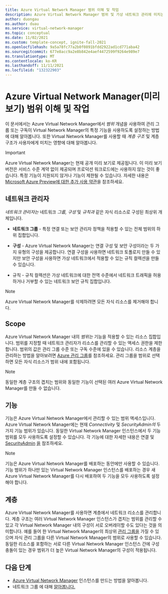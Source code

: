 ```yaml
---
title: Azure Virtual Network Manager 범위 이해 및 작업
description: Azure Virtual Network Manager 범위 및 가상 네트워크 관리에 미치는 영향에 대해 알아봅니다.
author: duongau
ms.author: duau
ms.service: virtual-network-manager
ms.topic: conceptual
ms.date: 11/02/2021
ms.custom: template-concept, ignite-fall-2021
ms.openlocfilehash: 9a5a78fc77a2b0f0891bfdd2922ad1cd771aba42
ms.sourcegitcommit: 677e8acc9a2e8b842e4aef4472599f9264e989e7
ms.translationtype: MT
ms.contentlocale: ko-KR
ms.lasthandoff: 11/11/2021
ms.locfileid: "132322903"
---
```

# <a name="understand-and-work-with-azure-virtual-network-manager-preview-scopes"></a>Azure Virtual Network Manager(미리 보기) 범위 이해 및 작업

이 문서에서는 Azure Virtual Network Manager에서 *범위* 개념을 사용하여 관리 그룹 또는 구독이 Virtual Network Manager의 특정 기능을 사용하도록 설정하는 방법에 대해 알아봅니다. 또한 Virtual Network Manager를 사용할 때 *계층 구조* 및 계층 구조가 사용자에게 미치는 영향에 대해 알아봅니다. 

> [!IMPORTANT]
> Azure Virtual Network Manager는 현재 공개 미리 보기로 제공됩니다.
> 이 미리 보기 버전은 서비스 수준 계약 없이 제공되며 프로덕션 워크로드에는 사용하지 않는 것이 좋습니다. 특정 기능이 지원되지 않거나 기능이 제한될 수 있습니다.
> 자세한 내용은 [Microsoft Azure Preview에 대한 추가 사용 약관](https://azure.microsoft.com/support/legal/preview-supplemental-terms/)을 참조하세요.

## <a name="network-manager"></a>네트워크 관리자

*네트워크 관리자는* 네트워크 *그룹,* *구성* 및 *규칙과* 같은 자식 리소스로 구성된 최상위 개체입니다. 

* **네트워크 그룹** - 특정 연결 또는 보안 관리자 정책을 적용할 수 있는 전체 범위의 하위 집합입니다.

* **구성** - Azure Virtual Network Manager는 연결 구성 및 보안 구성이라는 두 가지 유형의 구성을 제공합니다. 연결 구성을 사용하면 네트워크 토폴로지 만들 수 있지만 보안 구성을 사용하면 가상 네트워크에서 적용할 수 있는 규칙 컬렉션을 만들 수 있습니다.

* 규칙 - 규칙 컬렉션은 가상 네트워크에 대한 전역 수준에서 네트워크 트래픽을 허용하거나 거부할 수 있는 네트워크 보안 규칙 집합입니다. 

> [!NOTE]
> Azure Virtual Network Manager를 삭제하려면 모든 자식 리소스를 제거해야 합니다.
>

## <a name="scope"></a>Scope

Azure Virtual Network Manager 내의 *범위는* 기능을 적용할 수 있는 리소스 집합입니다. 범위를 지정할 때 네트워크 관리자가 리소스를 관리할 수 있는 액세스 권한을 제한합니다. 범위의 값은 관리 그룹 수준 또는 구독 수준에 있을 수 있습니다. 리소스 계층을 관리하는 방법을 알아보려면 [Azure 관리 그룹](../governance/management-groups/overview.md)를 참조하세요. 관리 그룹을 범위로 선택하면 모든 자식 리소스가 범위 내에 포함됩니다. 

> [!NOTE]
> 동일한 계층 구조의 겹치는 범위와 동일한 기능이 선택된 여러 Azure Virtual Network Manager를 만들 수 없습니다.
> 

## <a name="features"></a>기능

기능은 Azure Virtual Network Manager에서 관리할 수 있는 범위 액세스입니다. Azure Virtual Network Manager에는 현재 *Connectivity* 및 *SecurityAdmin의* 두 가지 기능 범위가 있습니다. 동일한 Virtual Network Manager 인스턴스에서 두 기능 범위를 모두 사용하도록 설정할 수 있습니다. 각 기능에 대한 자세한 내용은 연결 및 [SecurityAdmin](concept-security-admins.md) [을](concept-connectivity-configuration.md) 참조하세요.

> [!NOTE]
> 기능은 Azure Virtual Network Manager를 배포하는 동안에만 사용할 수 있습니다. 기능 범위가 하나만 있는 Virtual Network Manager 인스턴스를 배포하는 경우 새 Azure Virtual Network Manager를 다시 배포하여 두 기능을 모두 사용하도록 설정해야 합니다.
>

## <a name="hierarchy"></a>계층

Azure Virtual Network Manager를 사용하면 계층에서 네트워크 리소스를 관리합니다. 계층 구조는 여러 Virtual Network Manager 인스턴스가 겹치는 범위를 관리할 수 있고 각 Virtual Network Manager 내의 구성이 서로 오버레이할 수도 있다는 것을 의미합니다. 예를 들어 한 Virtual Network Manager의 최상위 [관리 그룹을](../governance/management-groups/overview.md) 가질 수 있으며 자식 관리 그룹을 다른 Virtual Network Manager의 범위로 사용할 수 있습니다. 동일한 리소스를 포함하는 서로 다른 Virtual Network Manager 인스턴스 간에 구성 충돌이 있는 경우 범위가 더 높은 Virtual Network Manager의 구성이 적용됩니다.

## <a name="next-steps"></a>다음 단계

- [Azure Virtual Network Manager](create-virtual-network-manager-portal.md) 인스턴스를 만드는 방법을 알아봅니다.
- 네트워크 그룹 에 대해 [알아봅니다.](concept-network-groups.md)
